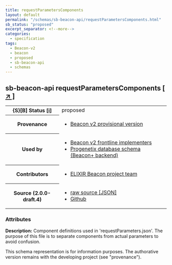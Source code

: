 ```yaml
---
title: requestParametersComponents
layout: default
permalink: "/schemas/sb-beacon-api/requestParametersComponents.html"
sb_status: "proposed"
excerpt_separator: <!--more-->
categories:
  - specification
tags:
  - Beacon-v2
  - beacon
  - proposed
  - sb-beacon-api
  - schemas
---
```


<div id="schema-header-title">
  <h2><span id="schema-header-title-project">sb-beacon-api</span> requestParametersComponents <a href="https://github.com/ga4gh-schemablocks/sb-beacon-api" target="_BLANK">[ &nearr; ]</a></h2>
</div>

<table id="schema-header-table">
<tr>
<th>{S}[B] Status <a href="https://schemablocks.org/about/sb-status-levels.html">[i]</a></th>
<td><div id="schema-header-status">proposed</div></td>
</tr>
<tr><th>Provenance</th><td><ul>
<li><a href="https://github.com/ga4gh-beacon/">Beacon v2 provisional version</a></li>
</ul></td></tr>
<tr><th>Used by</th><td><ul>
<li><a href="https://ga4gh-approval-service-registry.ega-archive.org">Beacon v2 frontline implementers</a></li>
<li><a href="https://docs.progenetix.org/beaconplus/">Progenetix database schema (Beacon+ backend)</a></li>
</ul></td></tr>


<!--more-->
<tr><th>Contributors</th><td><ul>
<li><a href="https://beacon-project.io/categories/people.html">ELIXIR Beacon project team</a></li>
</ul></td></tr>
<tr><th>Source (2.0.0-draft.4)</th><td><ul>
<li><a href="current/requestParametersComponents.json" target="_BLANK">raw source [JSON]</a></li>
<li><a href="https://github.com/ga4gh-schemablocks/sb-beacon-api/blob/master/schemas/models/genomicVariations/requestParametersComponents.yaml" target="_BLANK">Github</a></li>
</ul></td></tr>
</table>

<div id="schema-attributes-title"><h3>Attributes</h3></div>

  
__Description:__ Component definitions used in 'requestParameters.json'.
The purpose of this file is to separate components from actual parameters to avoid confusion.<div id="schema-footer"> This schema representation is for information purposes. The authorative  version remains with the developing project (see "provenance"). </div>


